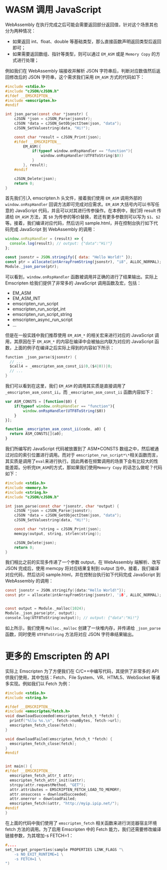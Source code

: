 # WASM 调用 JavaScript

WebAssembly 在执行完成之后可能会需要返回部分返回值，针对这个场景其也分为两种情况：

- 如果返回 int、float、double 等基础类型，那么直接函数声明返回类型后返回即可；
- 如果需要返回数组、指针等类型，则可以通过 `EM_ASM` 或是 `Memory Copy` 的方式进行处理；

例如我们在 WebAssembly 端接收并解析 JSON 字符串后，判断对应数值然后返回修改后的 JSON 字符串，这个需求我们采用 `EM_ASM` 方式的代码如下：

```c
#include <stdio.h>
#include "cJSON/cJSON.h"
#ifdef __EMSCRIPTEN__
#include <emscripten.h>
#endif

int json_parse(const char *jsonstr) {
    cJSON *json = cJSON_Parse(jsonstr);
    cJSON *data = cJSON_GetObjectItem(json, "data");
    cJSON_SetValuestring(data, "Hi!");

    const char *result = cJSON_Print(json);
    #ifdef __EMSCRIPTEN__
        EM_ASM({
            if(typeof window.onRspHandler == "function"){
                window.onRspHandler(UTF8ToString($0))
            }
        }, result);
    #endif

    cJSON_Delete(json);
    return 0;
}
```

首先我们引入 emscripten.h 头文件，接着我们使用 `EM_ASM` 调用外部的 `window.onRspHandler` 回调方法即可完成对应需求。`EM_ASM` 大括号内可以书写任意的 JavaScript 代码，并且可以对其进行传参操作。在本例中，我们将 result 传递给 `EM_ASM` 方法，其 `$0` 为传参的等价替换，若还有更多参数则可以写为 `$1`、`$2`等。接着，我们编译对应代码，然后访问 sample.html，并在控制台执行如下代码完成 JavaScript 到 WebAssembly 的调用：

```js
window.onRspHandler = (result) => {
  console.log(result); // output: {"data":"Hi!"}
};

const jsonstr = JSON.stringify({ data: "Hello World!" });
const ptr = allocate(intArrayFromString(jsonstr), "i8", ALLOC_NORMAL);
Module._json_parse(ptr);
```

可以看到，`window.onRspHandler` 函数被调用并正确的进行了结果输出。实际上 Emscripten 给我们提供了非常多的 JavaScript 调用函数及宏，包括：

- EM_ASM
- EM_ASM_INT
- emscripten_run_script
- emscripten_run_script_int
- emscripten_run_script_string
- emscripten_async_run_script
- …

但是在一般实践中我们推荐使用 `EM_ASM_*` 的相关宏来进行对应的 JavaScript 调用，其原因在于 `EM_ASM_*` 的内容在编译中会被抽出内联为对应的 JavaScript 函数，上面的例子在编译之后实际上得到的内容如下所示：

```c
function _json_parse($jsonstr) {
  // ...
  $call4 = _emscripten_asm_const_ii(0,($4|0))|0;
  // ...
}
```

我们可以看到在这里，我们 `EM_ASM` 的调用其实质是直接调用了 `_emscripten_asm_const_ii`，而 `_emscripten_asm_const_ii` 函数内容如下：

```js
var ASM_CONSTS = [function($0) {
    if(typeof window.onRspHandler == "function"){
        window.onRspHandler(UTF8ToString($0))
    }
}];

function _emscripten_asm_const_ii(code, a0) {
  return ASM_CONSTS[](a0);
}
```

我们所编写的 JavaScript 代码被放置到了 ASM*CONSTS 数组之中，然后被通过对应的索引位置进行调用。而对于 `emscripten_run_script*\*`相关函数而言，其实质是调用了`eval`来进行执行。因此两者在频繁调用的场景下会有比较大的性能差距。分析完`EM_ASM`的方式，那如果我们使用`Memory Copy` 的话怎么做呢？代码如下：

```c
#include <stdio.h>
#include <memory.h>
#include <string.h>
#include "cJSON/cJSON.h"

int json_parse(const char *jsonstr, char *output) {
    cJSON *json = cJSON_Parse(jsonstr);
    cJSON *data = cJSON_GetObjectItem(json, "data");
    cJSON_SetValuestring(data, "Hi!");

    const char *string = cJSON_Print(json);
    memcpy(output, string, strlen(string));

    cJSON_Delete(json);
    return 0;
}
```

我们相比之前的实现多传递了一个参数 output，在 WebAssembly 端解析、改写 JSON 完成后，使用 memcpy 将对应结果复制到 output 当中。接着，我们编译对应代码，然后访问 sample.html，并在控制台执行如下代码完成 JavaScript 到 WebAssembly 的调用：

```c
const jsonstr = JSON.stringify({data:"Hello World!"});
const ptr = allocate(intArrayFromString(jsonstr), 'i8', ALLOC_NORMAL);


const output = Module._malloc(1024);
Module._json_parse(ptr, output);
console.log(UTF8ToString(output)); // output: {"data":"Hi!"}
```

如上所示，我们使用 `Malloc._malloc` 创建了一块堆内存，并传递给 `_json_parse` 函数，同时使用 `UTF8ToString` 方法将对应 JSON 字符串结果输出。

# 更多的 Emscripten 的 API

实际上 Emscripten 为了方便我们在 C/C++中编写代码，其提供了非常多的 API 供我们使用，其中包括：Fetch、File System、VR、HTML5、WebSocket 等诸多实现。例如我们以 Fetch 为例：

```c
#include <stdio.h>
#include <string.h>

#ifdef __EMSCRIPTEN__
#include <emscripten/fetch.h>
void downloadSucceeded(emscripten_fetch_t *fetch) {
  printf("%llu %s.\n", fetch->numBytes, fetch->url);
  emscripten_fetch_close(fetch);
}

void downloadFailed(emscripten_fetch_t *fetch) {
  emscripten_fetch_close(fetch);
}
#endif


int main() {
#ifdef __EMSCRIPTEN__
  emscripten_fetch_attr_t attr;
  emscripten_fetch_attr_init(&attr);
  strcpy(attr.requestMethod, "GET");
  attr.attributes = EMSCRIPTEN_FETCH_LOAD_TO_MEMORY;
  attr.onsuccess = downloadSucceeded;
  attr.onerror = downloadFailed;
  emscripten_fetch(&attr, "http://myip.ipip.net/");
#endif
}
```

在上面的代码中我们使用了 `emscripten_fetch` 相关函数来进行浏览器宿主环境 fetch 方法的调用。为了启用 Emscripten 中的 Fetch 能力，我们还需要修改编译链接参数，为其增加-s FETCH=1：

```cpp
#....
set_target_properties(sample PROPERTIES LINK_FLAGS "\
    -s NO_EXIT_RUNTIME=1 \
    -s FETCH=1 \
")
```
